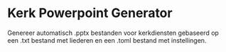 # Kerk Powerpoint Generator
Genereer automatisch .pptx bestanden voor kerkdiensten gebaseerd op een .txt bestand met liederen en een .toml bestand met instellingen.
